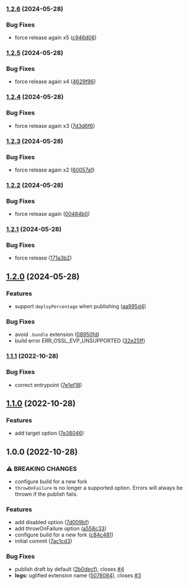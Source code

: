 ### [1.2.6](https://github.com/mixmaxhq/publish-extension-webpack-plugin/compare/v1.2.5...v1.2.6) (2024-05-28)


### Bug Fixes

* force release again x5 ([c946d06](https://github.com/mixmaxhq/publish-extension-webpack-plugin/commit/c946d06b95554b68219becc58e67fa506865f0a3))

### [1.2.5](https://github.com/mixmaxhq/publish-extension-webpack-plugin/compare/v1.2.4...v1.2.5) (2024-05-28)


### Bug Fixes

* force release again x4 ([4629f96](https://github.com/mixmaxhq/publish-extension-webpack-plugin/commit/4629f964cd7293cc9c3fa3f20e44e157608dd585))

### [1.2.4](https://github.com/mixmaxhq/publish-extension-webpack-plugin/compare/v1.2.3...v1.2.4) (2024-05-28)


### Bug Fixes

* force release again x3 ([7d3d6f6](https://github.com/mixmaxhq/publish-extension-webpack-plugin/commit/7d3d6f666ba4a8fb28808b2218d81dbd77df85a3))

### [1.2.3](https://github.com/mixmaxhq/publish-extension-webpack-plugin/compare/v1.2.2...v1.2.3) (2024-05-28)


### Bug Fixes

* force release again x2 ([60057a1](https://github.com/mixmaxhq/publish-extension-webpack-plugin/commit/60057a166c581146a9ed91e25faae2a96c390a98))

### [1.2.2](https://github.com/mixmaxhq/publish-extension-webpack-plugin/compare/v1.2.1...v1.2.2) (2024-05-28)


### Bug Fixes

* force release again ([00484b0](https://github.com/mixmaxhq/publish-extension-webpack-plugin/commit/00484b0ba97f517c5d596144956cbc4066e1108c))

### [1.2.1](https://github.com/mixmaxhq/publish-extension-webpack-plugin/compare/v1.2.0...v1.2.1) (2024-05-28)


### Bug Fixes

* force release ([171a3b2](https://github.com/mixmaxhq/publish-extension-webpack-plugin/commit/171a3b28c7388d0fdcd9e4f3068948c5dce90f24))

## [1.2.0](https://github.com/mixmaxhq/publish-extension-webpack-plugin/compare/v1.1.1...v1.2.0) (2024-05-28)


### Features

* support `deployPercentage` when publishing ([aa995d4](https://github.com/mixmaxhq/publish-extension-webpack-plugin/commit/aa995d423af944176ef88f25f1bb60fb4bc35921))


### Bug Fixes

* avoid `.bundle` extension ([08950fd](https://github.com/mixmaxhq/publish-extension-webpack-plugin/commit/08950fd6f26e88f1ba1565a5395d0dacd8153381))
* build error ERR_OSSL_EVP_UNSUPPORTED ([32e25ff](https://github.com/mixmaxhq/publish-extension-webpack-plugin/commit/32e25ffc15b319149fb9760a4ea46715d3102968))

### [1.1.1](https://github.com/mixmaxhq/publish-extension-webpack-plugin/compare/v1.1.0...v1.1.1) (2022-10-28)


### Bug Fixes

* correct entrypoint ([7e1ef18](https://github.com/mixmaxhq/publish-extension-webpack-plugin/commit/7e1ef183cdae03e0ff9e1f670a269fd43e557c4d))

## [1.1.0](https://github.com/mixmaxhq/publish-extension-webpack-plugin/compare/v1.0.0...v1.1.0) (2022-10-28)


### Features

* add target option ([7e38046](https://github.com/mixmaxhq/publish-extension-webpack-plugin/commit/7e38046a3cab8fc3ba3fcd5b3bdcfbba9d2b3b21))

## 1.0.0 (2022-10-28)


### ⚠ BREAKING CHANGES

* configure build for a new fork
* `throwOnFailure` is no longer a supported option. Errors will always be thrown if the publish fails.

### Features

* add disabled option ([7d009bf](https://github.com/mixmaxhq/publish-extension-webpack-plugin/commit/7d009bf3e6038afb0c3bf13075c2a2dc17b2071d))
* add throwOnFailure option ([a558c33](https://github.com/mixmaxhq/publish-extension-webpack-plugin/commit/a558c330eb64db176e4718e49c58500d0a1cd401))
* configure build for a new fork ([c84c481](https://github.com/mixmaxhq/publish-extension-webpack-plugin/commit/c84c481daba5a08f022ff43052d1b97a2a0e1fb7))
* initial commit ([7ac1cd3](https://github.com/mixmaxhq/publish-extension-webpack-plugin/commit/7ac1cd32dae2661cf558fe993baacc4dc3477355))


### Bug Fixes

* publish draft by default ([2b0decf](https://github.com/mixmaxhq/publish-extension-webpack-plugin/commit/2b0decfcda1616c264841098b75dcaf49a7689c2)), closes [#4](https://github.com/mixmaxhq/publish-extension-webpack-plugin/issues/4)
* **logs:** uglified extension name ([5078084](https://github.com/mixmaxhq/publish-extension-webpack-plugin/commit/50780849718964787fdda75ec4859a2861df4820)), closes [#3](https://github.com/mixmaxhq/publish-extension-webpack-plugin/issues/3)
